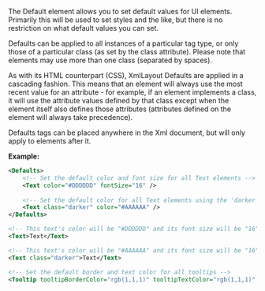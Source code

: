 The Default element allows you to set default values for UI elements. Primarily this will be used to set styles and the like, but there is no restriction on what default values you can set.

Defaults can be applied to all instances of a particular tag type, or only those of a particular class (as set by the class attribute). Please note that elements may use more than one class (separated by spaces).

As with its HTML counterpart (CSS), XmlLayout Defaults are applied in a cascading fashion. This means that an element will always use the most recent value for an attribute - for example, if an element implements a class, it will use the attribute values defined by that class except when the element itself also defines those attributes (attributes defined on the element will always take precedence).

Defaults tags can be placed anywhere in the Xml document, but will only apply to elements after it.

**Example:**
```xml
<Defaults>
    <!-- Set the default color and font size for all Text elements -->
    <Text color="#DDDDDD" fontSize="16" />
    
    <!-- Set the default color for all Text elements using the 'darker' class -->
    <Text class="darker" color="#AAAAAA" />    
</Defaults>

<!-- This text's color will be "#DDDDDD" and its font size will be "16" -->
<Text>Text</Text>

<!-- This text's color will be "#AAAAAA" and its font size will be "16" -->
<Text class="darker">Text</Text>

<!-- Set the default border and text color for all tooltips -->
<Tooltip tooltipBorderColor="rgb(1,1,1)" tooltipTextColor="rgb(1,1,1)" />
```
